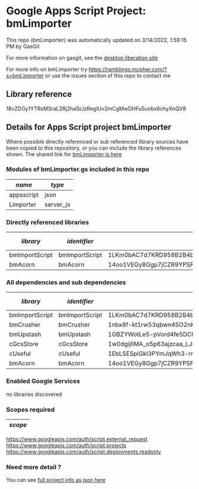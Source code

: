 # Google Apps Script Project: bmLimporter
This repo (bmLimporter) was automatically updated on 3/14/2022, 1:59:15 PM by GasGit

For more information on gasgit, see the [desktop liberation site](https://ramblings.mcpher.com/drive-sdk-and-github/migrategasgit/ "desktop liberation")

For more info on bmLimporter try https://ramblings.mcpher.com/?s=bmLimporter or use the issues section of this repo to contact me
## Library reference
18vZDGy1YTRsMSraL2Rj2haSrJzRegIUv2mCgMwDHFu5uobx6chyXnQV8


## Details for Apps Script project bmLimporter
Where possible directly referenced or sub referenced library sources have been copied to this repository, or you can include the library references shown. 
The shared link for [bmLimporter is here](https://script.google.com/d/18vZDGy1YTRsMSraL2Rj2haSrJzRegIUv2mCgMwDHFu5uobx6chyXnQV8/edit?usp=sharing "open in the GAS IDE")

### Modules of bmLimporter.gs included in this repo
*name*|*type*
--- | --- 
appsscript| json
Limporter| server_js
### Directly referenced libraries
*library*|*identifier*|*key*|*version*|*dev mode*|*source*|
--- | --- | --- | --- | --- | --- 
bmImportScript| bmImportScript|1LKm0bAC7d7KRD958B2B4bcjJ4o1sCwYZAu95s_vV0zSWy0A37BVGIUJH|6|no|[here](libraries/bmImportScript "library source")
bmAcorn| bmAcorn|14oo1VEGy8Ggp7jCZR9YPSFHxU_jj5F0GcM6nsS_CR2YlT6Ej5ACHu1jE|1|no|[here](libraries/bmAcorn "library source")
### All dependencies and sub dependencies
*library*|*identifier*|*key*|*version*|*dev mode*|*source*|
--- | --- | --- | --- | --- | --- 
bmImportScript| bmImportScript|1LKm0bAC7d7KRD958B2B4bcjJ4o1sCwYZAu95s_vV0zSWy0A37BVGIUJH|6|no|[here](libraries/bmImportScript "library source")
bmCrusher| bmCrusher|1nbx8f-kt1rw53qbwn4SO2nKaw9hLYl5OI3xeBgkBC7bpEdWKIPBDkVG0|22|no|[here](libraries/bmCrusher "library source")
bmUpstash| bmUpstash|1GBZYWotLe5-pVord4fe5DCl6pwGz1BiDjAqA0AE812_qy6XTWmWeZNX-|7|no|[here](libraries/bmUpstash "library source")
cGcsStore| cGcsStore|1w0dgijlIMA_o5p63ajzcaa_LJeUMYnrrSgfOzLKHesKZJqDCzw36qorl|13|no|[here](libraries/cGcsStore "library source")
cUseful| cUseful|1EbLSESpiGkI3PYmJqWh3-rmLkYKAtCNPi1L2YCtMgo2Ut8xMThfJ41Ex|130|no|[here](libraries/cUseful "library source")
bmAcorn| bmAcorn|14oo1VEGy8Ggp7jCZR9YPSFHxU_jj5F0GcM6nsS_CR2YlT6Ej5ACHu1jE|1|no|[here](libraries/bmAcorn "library source")
### Enabled Google Services
no libraries discovered
### Scopes required
*scope*|
--- |
https://www.googleapis.com/auth/script.external_request
https://www.googleapis.com/auth/script.projects
https://www.googleapis.com/auth/script.deployments.readonly
### Need more detail ?
You can see [full project info as json here](info.json)
